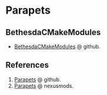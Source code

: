 # Parapets

## BethesdaCMakeModules

- [BethesdaCMakeModules](https://github.com/Exit-9B/BethesdaCMakeModules) @ github.

## References

1. [Parapets](https://github.com/Exit-9B) @ github.
2. [Parapets](https://next.nexusmods.com/profile/Parapets/mods) @ nexusmods.
